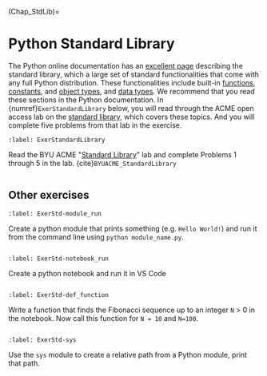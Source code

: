 (Chap_StdLib)=
# Python Standard Library

The Python online documentation has an [excellent page](https://docs.python.org/3/library/index.html) describing the standard library, which a large set of standard functionalities that come with any full Python distribution. These functionalities include built-in [functions](https://docs.python.org/3/library/functions.html), [constants](https://docs.python.org/3/library/constants.html), and [object types](https://docs.python.org/3/library/stdtypes.html), and [data types](https://docs.python.org/3/library/datatypes.html). We recommend that you read these sections in the Python documentation. In {numref}`ExerStandardLibrary` below, you will read through the ACME open access lab on the [standard library](https://acme.byu.edu/0000017c-ccff-da17-a5fd-cdff02690000/acmefiles-08-standardlibrary-2021-pdf), which covers these topics. And you will complete five problems from that lab in the exercise.

```{exercise-start}
:label: ExerStandardLibrary
```
Read the BYU ACME "[Standard Library](https://acme.byu.edu/0000017c-ccff-da17-a5fd-cdff02690000/acmefiles-08-standardlibrary-2021-pdf)" lab and complete Problems 1 through 5 in the lab. {cite}`BYUACME_StandardLibrary`
```{exercise-end}
```

## Other exercises

```{exercise-start}
:label: ExerStd-module_run
```
Create a python module that prints something (e.g. `Hello World!`) and run it from the command line using `python module_name.py`.
```{exercise-end}
```

```{exercise-start}
:label: ExerStd-notebook_run
```
Create a python notebook and run it in VS Code
```{exercise-end}
```

```{exercise-start}
:label: ExerStd-def_function
```
Write a function that finds the Fibonacci sequence up to an integer `N` > 0 in the notebook.  Now call this function for `N = 10` and `N=100`.
```{exercise-end}
```

```{exercise-start}
:label: ExerStd-sys
```
Use the `sys` module to create a relative path from a Python module, print that path.
```{exercise-end}
```